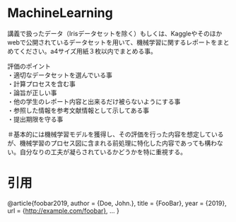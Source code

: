# MachineLearning

講義で扱ったデータ（Irisデータセットを除く）もしくは、Kaggleやそのほかwebで公開されているデータセットを用いて、機械学習に関するレポートをまとめてください。a4サイズ用紙３枚以内でまとめる事。  
  
評価のポイント  
・適切なデータセットを選んでいる事  
・計算プロセスを含む事  
・論旨が正しい事  
・他の学生のレポート内容と出来るだけ被らないようにする事  
・参照した情報を参考文献情報として示してある事  
・提出期限を守る事  
  
＃基本的には機械学習モデルを獲得し、その評価を行った内容を想定しているが、機械学習のプロセス図に含まれる前処理に特化した内容であっても構わない。自分なりの工夫が凝らされているかどうかを特に重視する。


# 引用

@article{foobar2019,
     author = {Doe, John.},
     title = {FooBar},
     year = {2019},
     url = {http://example.com/foobar},
     ...
} 
